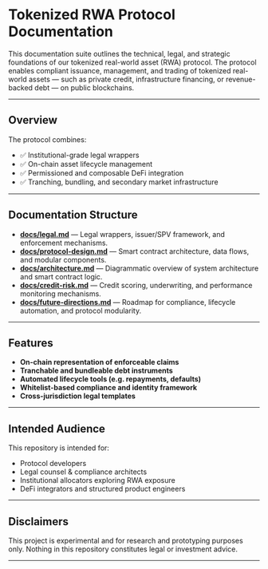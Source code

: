 # Tokenized RWA Protocol Documentation

This documentation suite outlines the technical, legal, and strategic foundations of our tokenized real-world asset (RWA) protocol. The protocol enables compliant issuance, management, and trading of tokenized real-world assets — such as private credit, infrastructure financing, or revenue-backed debt — on public blockchains.

---

## Overview

The protocol combines:

- ✅ Institutional-grade legal wrappers
- ✅ On-chain asset lifecycle management
- ✅ Permissioned and composable DeFi integration
- ✅ Tranching, bundling, and secondary market infrastructure

---

## Documentation Structure

- **[docs/legal.md](docs/legal.md)** — Legal wrappers, issuer/SPV framework, and enforcement mechanisms.
- **[docs/protocol-design.md](docs/protocol-design.md)** — Smart contract architecture, data flows, and modular components.
- **[docs/architecture.md](docs/architecture.md)** — Diagrammatic overview of system architecture and smart contract logic.
- **[docs/credit-risk.md](docs/credit-risk.md)** — Credit scoring, underwriting, and performance monitoring mechanisms.
- **[docs/future-directions.md](docs/future-directions.md)** — Roadmap for compliance, lifecycle automation, and protocol modularity.

---

## Features

- **On-chain representation of enforceable claims**
- **Tranchable and bundleable debt instruments**
- **Automated lifecycle tools (e.g. repayments, defaults)**
- **Whitelist-based compliance and identity framework**
- **Cross-jurisdiction legal templates**

---

## Intended Audience

This repository is intended for:

- Protocol developers  
- Legal counsel & compliance architects  
- Institutional allocators exploring RWA exposure  
- DeFi integrators and structured product engineers

---

## Disclaimers

This project is experimental and for research and prototyping purposes only. Nothing in this repository constitutes legal or investment advice.

---
